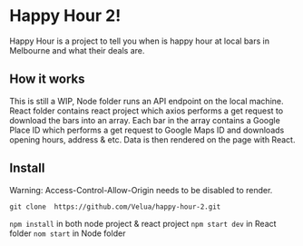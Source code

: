 # Happy Hour 2!
Happy Hour is a project to tell you when is happy hour at local bars in Melbourne and what their deals are.

## How it works
This is still a WIP, Node folder runs an API endpoint on the local machine.
React folder contains react project which axios performs a get request to download the bars into an array.
Each bar in the array contains a Google Place ID which performs a get request to Google Maps ID and downloads opening hours, address & etc.
Data is then rendered on the page with React.

## Install
Warning: Access-Control-Allow-Origin needs to be disabled to render.


``` git clone  https://github.com/Velua/happy-hour-2.git ```

```npm install``` in both node project & react project
```npm start dev``` in React folder
```nom start``` in Node folder







